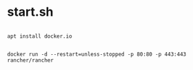 # start.sh



```

apt install docker.io


docker run -d --restart=unless-stopped -p 80:80 -p 443:443 rancher/rancher



```

